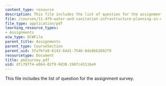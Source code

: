 ```yaml
---
content_type: resource
description: This file includes the list of question for the assignment survey.
file: /courses/11-479-water-and-sanitation-infrastructure-planning-in-developing-countries-spring-2005/dfc797f4e6b402f99d38196fc43116e9_pm2survey.pdf
file_type: application/pdf
learning_resource_types:
- Assignments
ocw_type: OCWFile
parent_title: Assignments
parent_type: CourseSection
parent_uid: 5fa7bfa9-6143-64d1-7546-0da9bb2692f9
resourcetype: Document
title: pm2survey.pdf
uid: dfc797f4-e6b4-02f9-9d38-196fc43116e9
---
```

This file includes the list of question for the assignment survey.

